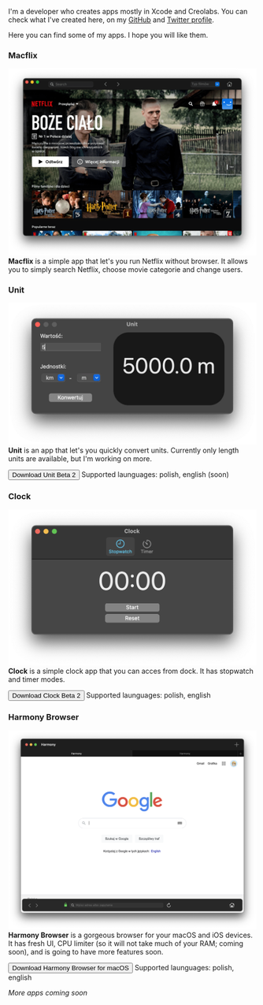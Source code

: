 I'm a developer who creates apps mostly in Xcode and Creolabs. You can check what I've created here, on my [GitHub](https://github.com/wiktorwojcik112) and [Twitter profile](https://twitter.com/WiktorW2). 

Here you can find some of my apps. I hope you will like them.

### Macflix
![Macflix](Macflix.png)
**Macflix** is a simple app that let's you run Netflix without browser. It allows you to simply search Netflix, choose movie categorie and change users.

### Unit
![Unit](Unit.png)
**Unit** is an app that let's you quickly convert units. Currently only length units are available, but I'm working on more.

<INPUT TYPE="button" VALUE="Download Unit Beta 2" onClick="self.location.href=('https://github.com/wiktorwojcik112/Unit/releases/download/beta/Unit.app.zip')">
Supported launguages: polish, english (soon)
  
### Clock
![Clock](Clock.png)
**Clock** is a simple clock app that you can acces from dock. It has stopwatch and timer modes.
  
<INPUT TYPE="button" VALUE="Download Clock Beta 2" onClick="self.location.href=('https://github.com/wiktorwojcik112/Clock/releases/download/Beta3/Clock.app.zip')">
  Supported launguages: polish, english
  
### Harmony Browser
![Harmony](Harmony.png)
**Harmony Browser** is a gorgeous browser for your macOS and iOS devices. It has fresh UI, CPU limiter (so it will not take much of your RAM; coming soon), and is going to have more features soon.
  
  <INPUT TYPE="button" VALUE="Download Harmony Browser for macOS" onClick="self.location.href=('https://github.com/wiktorwojcik112/HarmonyBrowser/releases/download/macOS/Harmony.app.zip')">
  Supported launguages: polish, english
  
  
_More apps coming soon_
